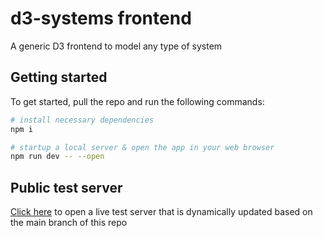 # d3-systems frontend

A generic D3 frontend to model any type of system

## Getting started

To get started, pull the repo and run the following commands:

```bash
# install necessary dependencies
npm i

# startup a local server & open the app in your web browser
npm run dev -- --open
```

## Public test server

[Click here](https://d3.evanthurston.com) to open a live test server that is dynamically updated based on the main branch of this repo
